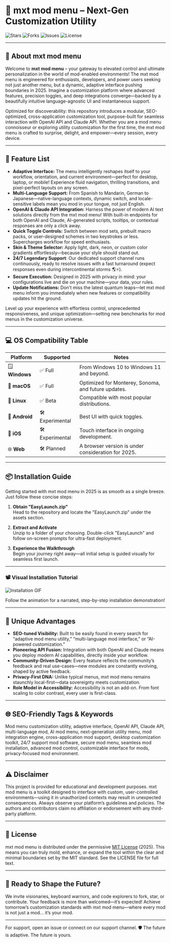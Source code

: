 # 🚀 mxt mod menu – Next-Gen Customization Utility 

![Stars](https://img.shields.io/github/stars/mxt-mod-menu/project?style=for-the-badge)
![Forks](https://img.shields.io/github/forks/mxt-mod-menu/project?style=for-the-badge)
![Issues](https://img.shields.io/github/issues/mxt-mod-menu/project?style=for-the-badge)
![License](https://img.shields.io/github/license/mxt-mod-menu/project?style=for-the-badge)

---
## 🎨 About mxt mod menu

Welcome to **mxt mod menu** – your gateway to elevated control and ultimate personalization in the world of mod-enabled environments! The mxt mod menu is engineered for enthusiasts, developers, and power users seeking not just another menu, but a dynamic, adaptive interface pushing boundaries in 2025. Imagine a customization platform where advanced features, precision toggles, and deep integrations converge—backed by a beautifully intuitive language-agnostic UI and instantaneous support.

Optimized for discoverability: this repository introduces a modular, SEO-optimized, cross-application customization tool, purpose-built for seamless interaction with OpenAI API and Claude API. Whether you are a mod menu connoisseur or exploring utility customization for the first time, the mxt mod menu is crafted to surprise, delight, and empower—every session, every device.

---

## 🧩 Feature List

- **Adaptive Interface:** The menu intelligently reshapes itself to your workflow, orientation, and current environment—perfect for desktop, laptop, or mobile! Experience fluid navigation, thrilling transitions, and pixel-perfect layouts on any screen.
- **Multi-Language Support:** From Spanish to Mandarin, German to Japanese—native-language contexts, dynamic switch, and locale-sensitive labels mean you mod in your tongue, not just English.  
- **OpenAI & Claude API Integration:** Harness the power of modern AI text solutions directly from the mxt mod menu! With built-in endpoints for both OpenAI and Claude, AI-generated scripts, tooltips, or contextual responses are only a click away.
- **Quick Toggle Controls:** Switch between mod sets, prebuilt macro packs, or user-designed schemes in two keystrokes or less. Supercharges workflow for speed enthusiasts.
- **Skin & Theme Selector:** Apply light, dark, neon, or custom color gradients effortlessly—because your style should stand out.
- **24/7 Legendary Support**: Our dedicated support channel runs continuously, ready to resolve issues with a fast turnaround (expect responses even during intercontinental storms 🌎⚡).
- **Secure Execution:** Designed in 2025 with privacy in mind: your configurations live and die on your machine—your data, your rules.
- **Update Notifications:** Don’t miss the latest quantum leaps—let mxt mod menu inform you immediately when new features or compatibility updates hit the ground.

Level up your experience with effortless control, unprecedented responsiveness, and unique optimization—setting new benchmarks for mod menus in the customization universe.

---

## 💻 OS Compatibility Table

Platform | Supported | Notes
--- | --- | ---
🪟 **Windows** | ✅ Full | From Windows 10 to Windows 11 and beyond.  
🍏 **macOS** | ✅ Full | Optimized for Monterey, Sonoma, and future updates.
🐧 **Linux** | ✅ Beta | Compatible with most popular distributions.
📱 **Android** | 🛠️ Experimental | Best UI with quick toggles.  
🍏 **iOS** | 🛠️ Experimental | Touch interface in ongoing development.
🌐 **Web** | 🛠️ Planned | A browser version is under consideration for 2025.

---

## 📦 Installation Guide

Getting started with mxt mod menu in 2025 is as smooth as a single breeze. Just follow these concise steps:

1. **Obtain "EasyLaunch.zip"**  
	Head to the repository and locate the "EasyLaunch.zip" under the assets section.

2. **Extract and Activate**  
	Unzip to a folder of your choosing. Double-click "EasyLaunch" and follow on-screen prompts for ultra-fast deployment.

3. **Experience the Walkthrough**  
	Begin your journey right away—all initial setup is guided visually for seamless first launch.

---
### 📽️ Visual Installation Tutorial

![Installation GIF](https://i.imgur.com/czbn975.gif)

Follow the animation for a narrated, step-by-step installation demonstration!

---

## 🌟 Unique Advantages

- **SEO-tuned Visibility:** Built to be easily found in every search for “adaptive mod menu utility,” “multi-language mod interface,” or “AI-powered customization.”  
- **Pioneering API Fusion:** Integration with both OpenAI and Claude means you deploy modern AI capabilities, directly inside your workflow.  
- **Community-Driven Design:** Every feature reflects the community’s feedback and real use-cases—new modules are constantly evolving, shaped by active feedback.  
- **Privacy-First DNA:** Unlike typical menus, mxt mod menu remains staunchly local-first—data sovereignty meets customization.
- **Role Model in Accessibility:** Accessibility is not an add-on. From font scaling to color contrast, every user is first-class.

---

## 🌐 SEO-Friendly Tags & Keywords

Mod menu customization utility, adaptive interface, OpenAI API, Claude API, multi-language mod, AI mod menu, next-generation utility menu, mod integration engine, cross-application mod support, desktop customization toolkit, 24/7 support mod software, secure mod menu, seamless mod installation, advanced mod control, customizable interface for mods, privacy-focused mod environment.

---

## ⚠️ Disclaimer

This project is provided for educational and development purposes. mxt mod menu is a toolkit designed to interface with custom, user-controlled environments—using it in unauthorized contexts may result in unexpected consequences. Always observe your platform’s guidelines and policies. The authors and contributors claim no affiliation or endorsement with any third-party platform.

---

## 📃 License

mxt mod menu is distributed under the permissive [MIT License](https://opensource.org/license/mit/) (2025). This means you can truly mold, enhance, or expand the tool within the clear and minimal boundaries set by the MIT standard. See the LICENSE file for full text.

---

## 🤝 Ready to Shape the Future?

We invite visionaries, keyboard warriors, and code explorers to fork, star, or contribute. Your feedback is more than welcomed—it’s expected! Achieve tomorrow’s customization standards with mxt mod menu—where every mod is not just a mod… it’s your mod. 

---

For support, open an issue or connect on our support channel. 🛡️ The future is adaptive. The future is yours.